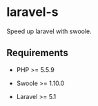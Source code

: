 # laravel-s
Speed up laravel with swoole.

## Requirements

- PHP >= 5.5.9

- Swoole >= 1.10.0

- Laravel >= 5.1